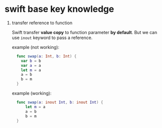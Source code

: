 # swift base key knowledge

1. transfer reference to function

    Swift transfer **value copy** to function parameter **by default**. But we can use `inout` keyword to pass a reference.

    example (not working):
    ```swift
      func swap(a: Int, b: Int) {
        var b = b
        var a = a
        let m = a
        a = b
        b = m
      }
    ```

    example (working):
    ```swift
      func swap(a: inout Int, b: inout Int) {
          let m = a
          a = b
          b = m
      }
    ```